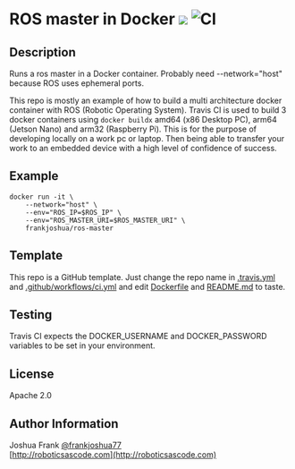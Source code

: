 # ROS master in Docker [![](https://img.shields.io/docker/pulls/frankjoshua/ros-master)](https://hub.docker.com/r/frankjoshua/ros-master) ![CI](https://github.com/frankjoshua/docker-ros-master/workflows/CI/badge.svg)

## Description

Runs a ros master in a Docker container. Probably need --network="host" because ROS uses ephemeral ports.

This repo is mostly an example of how to build a multi architecture docker container with ROS (Robotic Operating System). Travis CI is used to build 3 docker containers using `docker buildx` amd64 (x86 Desktop PC), arm64 (Jetson Nano) and arm32 (Raspberry Pi). This is for the purpose of developing locally on a work pc or laptop. Then being able to transfer your work to an embedded device with a high level of confidence of success.

## Example

```
docker run -it \
    --network="host" \
    --env="ROS_IP=$ROS_IP" \
    --env="ROS_MASTER_URI=$ROS_MASTER_URI" \
    frankjoshua/ros-master
```

## Template

This repo is a GitHub template. Just change the repo name in [.travis.yml](.travis.yml) and [.github/workflows/ci.yml](.github/workflows/ci.yml) and edit [Dockerfile](Dockerfile) and [README.md](README.md) to taste.

## Testing

Travis CI expects the DOCKER_USERNAME and DOCKER_PASSWORD variables to be set in your environment.

## License

Apache 2.0

## Author Information

Joshua Frank [@frankjoshua77](https://www.twitter.com/@frankjoshua77)
<br>
[http://roboticsascode.com](http://roboticsascode.com)
